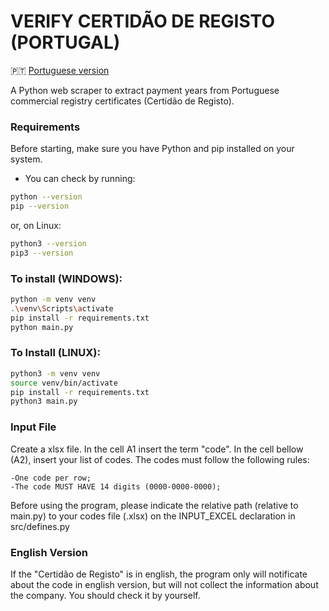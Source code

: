 # VERIFY CERTIDÃO DE REGISTO (PORTUGAL)

 🇵🇹 [Portuguese version](https://github.com/brenoportella/certidao_registo/blob/main/readme_pt.md)
 
 A Python web scraper to extract payment years from Portuguese commercial registry certificates (Certidão de Registo). 
 
### Requirements
Before starting, make sure you have Python and pip installed on your system.
- You can check by running:

 ```bash
python --version
pip --version
```
or, on Linux:

 ```bash
python3 --version
pip3 --version
```

### To install (WINDOWS):

```bash
python -m venv venv
.\venv\Scripts\activate
pip install -r requirements.txt
python main.py
```

### To Install (LINUX):

```bash
python3 -m venv venv
source venv/bin/activate
pip install -r requirements.txt
python3 main.py
```

### Input File
Create a xlsx file. In the cell A1 insert the term "code". In the cell bellow (A2), insert your list of codes.
The codes must follow the following rules:

    -One code per row;
    -The code MUST HAVE 14 digits (0000-0000-0000);

Before using the program, please indicate the relative path (relative to main.py) to your codes file (.xlsx) on the INPUT_EXCEL declaration in src/defines.py

### English Version
If the "Certidão de Registo" is in english, the program only will notificate about the code in english version, but will not collect the information about the company. You should check it by yourself.
